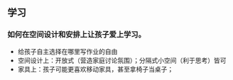 ## 学习
### 如何在空间设计和安排上让孩子爱上学习。
- 给孩子自主选择在哪里写作业的自由
- 空间设计上：开放式（营造家庭讨论氛围）；分隔式小空间（利于思考）皆可
- 家具上：孩子可能更喜欢移动家具，甚至拿椅子当桌子；
